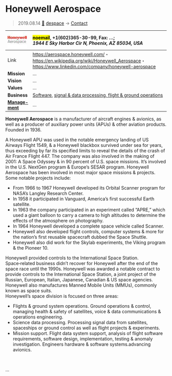# Honeywell Aerospace
> 2019.08.14 [🚀](../index/index.md) [despace](index.md) → [Contact](contact.md)

|[![](f/con/h/honeywell_as_logo1_thumb.jpg)](f/con/h/honeywell_as_logo1.png)|<mark>noemail</mark>, +1(602)365-30-99, Fax: …;<br> *1944 E Sky Harbor Cir N, Phoenix, AZ 85034, USA*|
|:--|:--|
|Link|<https://aerospace.honeywell.com/>・ <https://en.wikipedia.org/wiki/Honeywell_Aerospace>・ <https://www.linkedin.com/company/honeywell-aerospace>|
|**Mission**|…|
|**Vision**|…|
|**Values**|…|
|**Business**|[Software](soft.md), [signal & data processing, flight & ground operations](scs.md)|
|**[Manage-<br>ment](mgmt.md)**|…|

**Honeywell Aerospace** is a manufacturer of aircraft engines & avionics, as well as a producer of auxiliary power units (APUs) & other aviation products. Founded in 1936.

A Honeywell APU was used in the notable emergency landing of US Airways Flight 1549, & a Honeywell blackbox survived under sea for years, thus exceeding by far its specified limits to reveal the details of the crash of Air France Flight 447. The company was also involved in the making of 2001: A Space Odyssey & in 90 percent of U.S. space missions. It’s involved in the U.S. NextGen program & Europe’s SESAR program. Honeywell Aerospace has been involved in most major space missions & projects. Some notable projects include:

   - From 1966 to 1967 Honeywell developed its Orbital Scanner program for NASA’s Langley Research Center.
   - In 1958 it participated in Vanguard, America’s first successful Earth satellite.
   - In 1963 the company participated in an experiment called “APRE,” which used a giant balloon to carry a camera to high altitudes to determine the effects of the atmosphere on photography.
   - In 1964 Honeywell developed a complete space vehicle called Scanner.
   - Honeywell also developed flight controls, computer systems & more for the nation’s first reusable spacecraft dubbed the Space Shuttle.
   - Honeywell also did work for the Skylab experiments, the Viking program & the Pioneer 10.

Honeywell provided controls to the International Space Station. Space‑related business didn’t recover for Honeywell after the end of the space race until the 1990s. Honeywell was awarded a notable contract to provide controls to the International Space Station, a joint project of the Russian, European, Italian, Japanese, Canadian & US space agencies. Honeywell also manufactures Manned Mobile Units (MMUs), commonly known as space suits.  
Honeywell’s space division is focused on three areas:

   - Flights & ground system operations. Ground operations & control, managing health & safety of satellites, voice & data communications & operations engineering.
   - Science data processing. Processing signal data from satellites, spaceships or ground control as well as flight projects & experiments.
   - Mission support. Flight data system support, analysis of flight software requirements, software design, implementation, testing & anomaly investigation. Engineers hardware & software systems.advancing avionics.

<p style="page-break-after:always"> </p>

…
